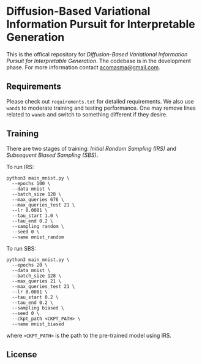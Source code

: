 # Diffusion-Based Variational Information Pursuit for Interpretable Generation

This is the offical repository for *Diffusion-Based Variational Information Pursuit for Interpretable Generation*. The codebase is in the development phase. For more information contact acomasma@gmail.com.


## Requirements
Please check out `requirements.txt` for detailed requirements. We also use `wandb` to moderate training and testing performance. One may remove lines related to `wandb` and switch to something different if they desire. 


## Training
There are two stages of training: *Initial Random Sampling (IRS)* and *Subsequent Biased Sampling (SBS)*.

To run IRS:

```
python3 main_mnist.py \
  --epochs 100 \
  --data mnist \
  --batch_size 128 \
  --max_queries 676 \
  --max_queries_test 21 \
  --lr 0.0001 \
  --tau_start 1.0 \
  --tau_end 0.2 \
  --sampling random \
  --seed 0 \
  --name mnist_random
```

To run SBS:

```
python3 main_mnist.py \
  --epochs 20 \
  --data mnist \
  --batch_size 128 \
  --max_queries 21 \
  --max_queries_test 21 \
  --lr 0.0001 \
  --tau_start 0.2 \
  --tau_end 0.2 \
  --sampling biased \
  --seed 0 \
  --ckpt_path <CKPT_PATH> \
  --name mnist_biased
```
where `<CKPT_PATH>` is the path to the pre-trained model using IRS.
## License

